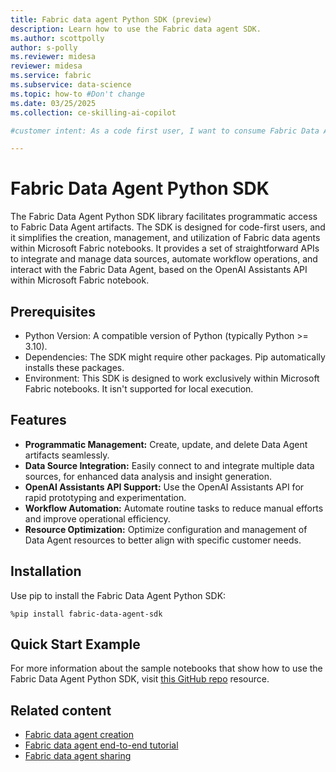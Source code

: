 ```yaml
---
title: Fabric data agent Python SDK (preview)
description: Learn how to use the Fabric data agent SDK.
ms.author: scottpolly
author: s-polly
ms.reviewer: midesa
reviewer: midesa
ms.service: fabric
ms.subservice: data-science
ms.topic: how-to #Don't change
ms.date: 03/25/2025
ms.collection: ce-skilling-ai-copilot

#customer intent: As a code first user, I want to consume Fabric Data Agent using its Python SDK.

---
```


# Fabric Data Agent Python SDK

The Fabric Data Agent Python SDK library facilitates programmatic access to Fabric Data Agent artifacts. The SDK is designed for code-first users, and it simplifies the creation, management, and utilization of Fabric data agents within Microsoft Fabric notebooks. It provides a set of straightforward APIs to integrate and manage data sources, automate workflow operations, and interact with the Fabric Data Agent, based on the OpenAI Assistants API within Microsoft Fabric notebook.

## Prerequisites
- Python Version: A compatible version of Python (typically Python >= 3.10).
- Dependencies: The SDK might require other packages. Pip automatically installs these packages.
- Environment: This SDK is designed to work exclusively within Microsoft Fabric notebooks. It isn't supported for local execution.

## Features

- **Programmatic Management:** Create, update, and delete Data Agent artifacts seamlessly.
- **Data Source Integration:** Easily connect to and integrate multiple data sources, for enhanced data analysis and insight generation.
- **OpenAI Assistants API Support:** Use the OpenAI Assistants API for rapid prototyping and experimentation.
- **Workflow Automation:** Automate routine tasks to reduce manual efforts and improve operational efficiency.
- **Resource Optimization:** Optimize configuration and management of Data Agent resources to better align with specific customer needs.

## Installation

Use pip to install the Fabric Data Agent Python SDK:

```
%pip install fabric-data-agent-sdk
```

## Quick Start Example

For more information about the sample notebooks that show how to use the Fabric Data Agent Python SDK, visit [this GitHub repo](https://github.com/microsoft/fabric-samples/tree/main/docs-samples/data-science/data-agent-sdk) resource.

## Related content

- [Fabric data agent creation](concept-data-agent.md)
- [Fabric data agent end-to-end tutorial](data-agent-end-to-end-tutorial.md)
- [Fabric data agent sharing](data-agent-sharing.md)
